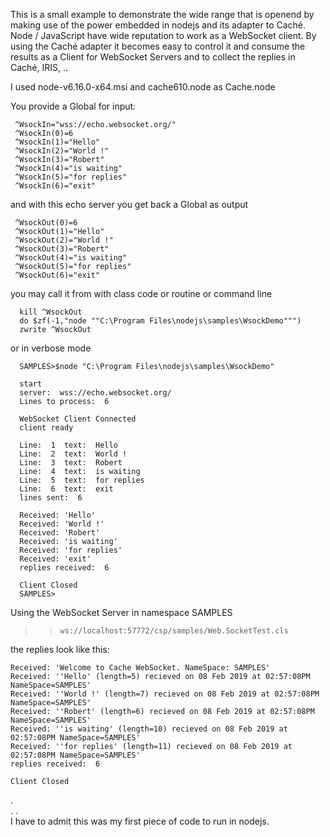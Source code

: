 This is a small example to demonstrate the wide range that is openend by making use of the power embedded in nodejs and its adapter to Caché. Node / JavaScript have wide reputation to work as a WebSocket client. By using the Caché adapter it becomes easy to control it and consume the results as a Client for WebSocket Servers and to collect the replies in Caché, IRIS, ..

I used node-v6.16.0-x64.msi  and  cache610.node as Cache.node

You provide a Global for input:

     ^WsockIn="wss://echo.websocket.org/"
     ^WsockIn(0)=6
     ^WsockIn(1)="Hello"
     ^WsockIn(2)="World !"
     ^WsockIn(3)="Robert"
     ^WsockIn(4)="is waiting"
     ^WsockIn(5)="for replies"
     ^WsockIn(6)="exit"

and with this echo server you get back a Global as output

     ^WsockOut(0)=6
     ^WsockOut(1)="Hello"
     ^WsockOut(2)="World !"
     ^WsockOut(3)="Robert"
     ^WsockOut(4)="is waiting"
     ^WsockOut(5)="for replies"
     ^WsockOut(6)="exit"

you may call it from with class code or routine or command line
      
      kill ^WsockOut
      do $zf(-1,"node ""C:\Program Files\nodejs\samples\WsockDemo""")
      zwrite ^WsockOut
      
or in verbose mode

      SAMPLES>$node "C:\Program Files\nodejs\samples\WsockDemo"

      start
      server:  wss://echo.websocket.org/
      Lines to process:  6

      WebSocket Client Connected
      client ready

      Line:  1  text:  Hello
      Line:  2  text:  World !
      Line:  3  text:  Robert
      Line:  4  text:  is waiting
      Line:  5  text:  for replies
      Line:  6  text:  exit
      lines sent:  6

      Received: 'Hello'
      Received: 'World !'
      Received: 'Robert'
      Received: 'is waiting'
      Received: 'for replies'
      Received: 'exit'
      replies received:  6

      Client Closed
      SAMPLES>

Using the WebSocket Server in namespace SAMPLES

>>     ws://localhost:57772/csp/samples/Web.SocketTest.cls

the replies look like this:
   
    Received: 'Welcome to Cache WebSocket. NameSpace: SAMPLES'
    Received: ''Hello' (length=5) recieved on 08 Feb 2019 at 02:57:08PM NameSpace=SAMPLES'
    Received: ''World !' (length=7) recieved on 08 Feb 2019 at 02:57:08PM NameSpace=SAMPLES'
    Received: ''Robert' (length=6) recieved on 08 Feb 2019 at 02:57:08PM NameSpace=SAMPLES'
    Received: ''is waiting' (length=10) recieved on 08 Feb 2019 at 02:57:08PM NameSpace=SAMPLES'
    Received: ''for replies' (length=11) recieved on 08 Feb 2019 at 02:57:08PM NameSpace=SAMPLES'
    replies received:  6

    Client Closed
    
.  
.
.  
I have to admit this was my first piece of code to run in nodejs.
